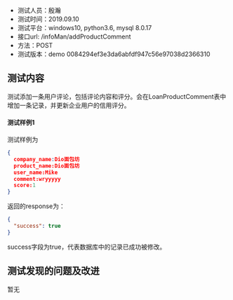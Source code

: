 + 测试人员：殷瀚
+ 测试时间：2019.09.10
+ 测试平台：windows10, python3.6, mysql 8.0.17
+ 接口url: /infoMan/addProductComment
+ 方法：POST
+ 测试版本：demo 0084294ef3e3da6abfdf947c56e97038d2366310

## 测试内容

测试添加一条用户评论，包括评论内容和评分。会在LoanProductComment表中增加一条记录，并更新企业用户的信用评分。

#### 测试样例1

测试样例为

``` json
{
  company_name:Dio面包坊
  product_name:Dio面包坊
  user_name:Mike
  comment:wryyyyy
  score:1
}
```

返回的response为：

``` json
{
  "success": true
}
```

success字段为true，代表数据库中的记录已成功被修改。

## 测试发现的问题及改进

暂无
